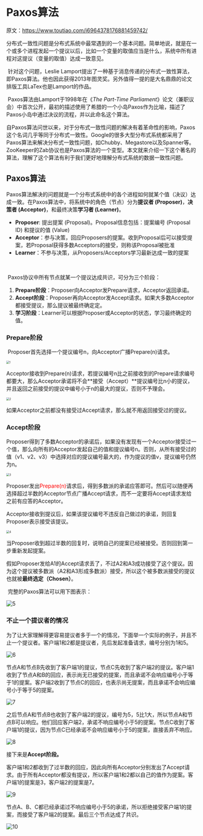 # Paxos算法

原文：https://www.toutiao.com/i6964378176881459742/



​        分布式一致性问题是分布式系统中最常遇到的一个基本问题。简单地说，就是在一个或多个进程发起一个提议以后，比如一个变量的取值应当是什么，系统中所有进程对这提议（变量的取值）达成一致意见。

​        针对这个问题，Leslie Lamport提出了一种基于消息传递的分布式一致性算法，即Paxos算法。他也因此获得2013年图灵奖。另外值得一提的是大名鼎鼎的论文排版工具LaTex也是Lamport的作品。

​        Paxos算法由Lamport于1998年在《*The Part-Time Parliament*》论文（兼职议会）中首次公开，最初的描述使用了希腊的一个小岛Paxos作为比喻，描述了Paxos小岛中通过决议的流程，并以此命名这个算法。

​        自Paxos算法问世以来，对于分布式一致性问题的解决有着革命性的影响，Paxos这个名词几乎等同于分布式一致性。Google的很多大型分布式系统都采用了Paxos算法来解决分布式一致性问题，如Chubby、Megastore以及Spanner等。ZooKeeper的Zab协议也是Paxos算法的一个变型。本文就来介绍一下这个著名的算法，理解了这个算法有利于我们更好地理解分布式系统的数据一致性问题。



## Paxos算法

​        Paxos算法解决的问题就是一个分布式系统中的各个进程如何就某个值（决议）达成一致。在Paxos算法中，将系统中的角色（节点）分为**提议者 (Proposer)**，**决策者 (Acceptor)**，和最终决策**学习者 (Learner)**。

- **Proposer**: 提出提案 (Proposal)。Proposal信息包括：提案编号 (Proposal ID) 和提议的值 (Value)
- **Acceptor**：参与决策，回应Proposers的提案。收到Proposal后可以接受提案，若Proposal获得多数Acceptors的接受，则称该Proposal被批准
- **Learner**：不参与决策，从Proposers/Acceptors学习最新达成一致的提案

​        

​        Paxos协议中所有节点就某一个提议达成共识，可分为三个阶段：

1. **Prepare阶段**：Proposer向Acceptor发Prepare请求，Acceptor返回承诺。
2. **Accept阶段**：Proposer再向Acceptor发Accept请求。如果大多数Acceptor都接受提议，那么提议被最终确定定。
3. **学习阶段**：Learner可以根据Proposer或Acceptor的状态，学习最终确定的值。

### Prepare阶段

​        Proposer首先选择一个提议编号n，向Acceptor广播Prepare(n)请求。

<img src="./images/Paxos/1.png" alt="1" style="zoom:50%;" />

​        Acceptor接收到Prepare(n)请求，若提议编号n比之前接收到的Prepare请求编号都要大，那么Acceptor承诺将不会**接受（Accept）**提议编号比n小的提议，并且返回之前接受的提议中编号小于n的最大的提议，否则不予理会。

<img src="./images/Paxos/2.png" alt="2" style="zoom:50%;" />

​        如果Acceptor之前都没有接受过Accept请求，那么就不用返回接受过的提议。



### Accept阶段

​         Proposer得到了多数Acceptor的承诺后，如果没有发现有一个Acceptor接受过一个值，那么向所有的Acceptor发起自己的值和提议编号n。否则，从所有接受过的值（v1、v2、v3）中选择对应的提议编号最大的，作为提议的值v，提议编号仍然为n。

<img src="./images/Paxos/3.png" alt="3" style="zoom:50%;" />

​        Proposer发出<font color='red'>Prepare(n)</font>请求后，得到多数派的承诺应答即可。然后可以随便再选择超过半数的Acceptor节点广播Accept请求，而不一定要将Accept请求发给之前有应答的Acceptor。

​        Acceptor接收到提议后，如果该提议编号不违反自己做过的承诺，则回复Proposer表示接受该提议。

<img src="./images/Paxos/4.png" alt="4" style="zoom:50%;" />

​        当Proposer收到超过半数的回复时，说明自己的提案已经被接受。否则回到第一步重新发起提案。

​        假如Proposer发给A1的Accept请求丢了，不过A2和A3成功接受了这个提议。因为这个提议被多数派（A2和A3形成多数派）接受，所以这个被多数派接受的提议也就被**最终选定（Chosen）**。

​        完整的Paxos算法可以用下图表示：

![5](./images/Paxos/5.png)



### 不止一个提议者的情况

​        为了让大家理解得更容易提议者多于一个的情况，下面举一个实际的例子，并且不止一个提议者。客户端1和2都是提议者，先后发起准备请求，编号分别为1和5。

![6](./images/Paxos/6.png)

​        节点A和节点B先收到了客户端1的提议，节点C先收到了客户端2的提议。客户端1收到了节点A和B的回应，表示尚无已接受的提案，而且承诺不会响应编号小于等于1的提案。客户端2收到了节点C的回应，也表示尚无提案，而且承诺不会响应编号小于等于5的提案。

![7](./images/Paxos/7.png)

​        之后节点A和节点B也收到了客户端2的提议，编号为5，5比1大，所以节点A和节点B可以响应。他们回应客户端2，承诺不响应编号小于5的提案。节点C收到了客户端1的提议，因为节点C已经承诺不会响应编号小于5的提案，直接丢弃不响应。

![8](./images/Paxos/8.png)

接下来是**Accept阶段。**

​        客户端1和2都收到了过半数的回应，因此向所有Acceptor分别发出了Accept请求。由于所有Acceptor都没有提议，所以客户端1和2都以自己的值作为提案。客户端1的提案是3，客户端2的提案是7。

![9](./images/Paxos/9.png)

​        节点A、B、C都已经承诺过不响应编号小于5的承诺，所以拒绝接受客户端1的提案，而接受了客户端2的提案。最后三个节点达成了共识。

![10](./images/Paxos/10.png)